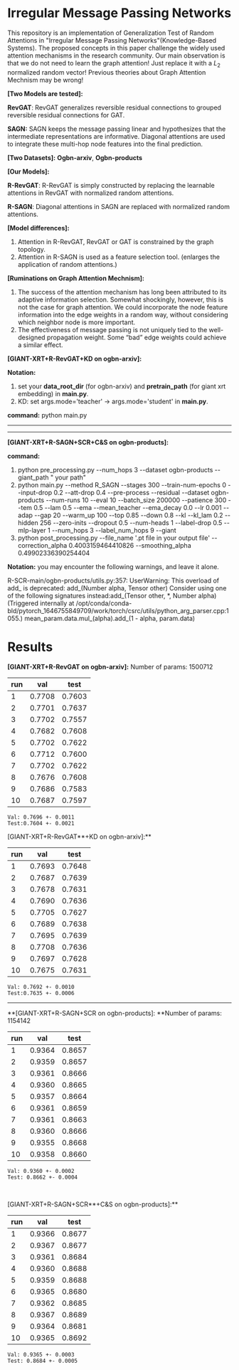 # Irregular Message Passing Networks

This repository is an implementation of Generalization Test of Random Attentions in "Irregular Message Passing Networks"(Knowledge-Based Systems). The proposed concepts in this paper challenge the widely used attention mechanisms in the research community. Our main observation is that we do not need to learn the graph attention! Just replace it  with a $L_2$ normalized random vector! Previous theories about Graph Attention Mechnism may be wrong!

**[Two Models are tested]:**

**RevGAT**: RevGAT generalizes reversible residual connections to grouped reversible residual connections for GAT.

**SAGN:** SAGN keeps the message passing linear and hypothesizes that the intermediate representations are informative. Diagonal attentions are used to integrate these multi-hop node features into the final prediction.

**[Two Datasets]:** **Ogbn-arxiv**, **Ogbn-products**

**[Our Models]:**

**R-RevGAT**: R-RevGAT is simply constructed by replacing the learnable attentions in RevGAT with normalized random attentions.

**R-SAGN**: Diagonal attentions in SAGN are replaced with normalized random attentions.

**[Model differences]:**

1. Attention in R-RevGAT, RevGAT or GAT is constrained by the graph topology.
2. Attention in R-SAGN is used as a feature selection tool. (enlarges the application of random attentions.)

**[Ruminations on Graph Attention Mechnism]:**

1. The success of the attention mechanism has long been attributed to its adaptive information selection. Somewhat shockingly, however, this is not the case for graph attention. We could incorporate the node feature information into the edge weights in a random way, without considering which neighbor node is more important.
2.  The effectiveness of message passing is not uniquely tied to the well-designed propagation weight. Some “bad” edge weights could achieve a similar effect.

**[GIANT-XRT+R-RevGAT+KD on ogbn-arxiv]:** 

**Notation:** 

1. set your **data_root_dir** (for ogbn-arxiv) and **pretrain_path** (for giant xrt embedding) in **main.py**.
2. KD: set args.mode='teacher' -> args.mode='student' in **main.py**.

**command:** python main.py

-------

-----

**[GIANT-XRT+R-SAGN+SCR+C&S on ogbn-products]:**

**command:** 

1. python pre_processing.py --num_hops 3 --dataset ogbn-products --giant_path " your path"
2. python main.py --method R_SAGN --stages 300 --train-num-epochs 0 --input-drop 0.2 --att-drop 0.4 --pre-process --residual --dataset ogbn-products --num-runs 10 --eval 10 --batch_size 200000 --patience 300 --tem 0.5 --lam 0.5 --ema --mean_teacher --ema_decay 0.0 --lr 0.001 --adap --gap 20 --warm_up 100 --top 0.85 --down 0.8 --kl --kl_lam 0.2 --hidden 256 --zero-inits --dropout 0.5 --num-heads 1  --label-drop 0.5  --mlp-layer 1 --num_hops 3 --label_num_hops 9 --giant
3. python post_processing.py --file_name '.pt file in your output file' --correction_alpha 0.4003159464410826 --smoothing_alpha 0.49902336390254404

**Notation:** you may encounter the following warnings, and leave it alone.

R-SCR-main/ogbn-products/utils.py:357: UserWarning: This overload of add_ is deprecated:
add_(Number alpha, Tensor other) Consider using one of the following signatures instead:add_(Tensor other, *, Number alpha) (Triggered internally at  /opt/conda/conda-bld/pytorch_1646755849709/work/torch/csrc/utils/python_arg_parser.cpp:1055.) mean_param.data.mul_(alpha).add_(1 - alpha, param.data)

# Results

**[GIANT-XRT+R-RevGAT on ogbn-arxiv]:** Number of params: 1500712

| run  | val    | test   |
| ---- | ------ | ------ |
| 1    | 0.7708 | 0.7603 |
| 2    | 0.7701 | 0.7637 |
| 3    | 0.7702 | 0.7557 |
| 4    | 0.7682 | 0.7608 |
| 5    | 0.7702 | 0.7622 |
| 6    | 0.7712 | 0.7600 |
| 7    | 0.7702 | 0.7622 |
| 8    | 0.7676 | 0.7608 |
| 9    | 0.7686 | 0.7583 |
| 10   | 0.7687 | 0.7597 |

```
Val: 0.7696 +- 0.0011
Test:0.7604 +- 0.0021
```

\[GIANT-XRT+R-RevGAT**+KD on ogbn-arxiv\]:** 

| run  | val    | test   |
| ---- | ------ | ------ |
| 1    | 0.7693 | 0.7648 |
| 2    | 0.7687 | 0.7639 |
| 3    | 0.7678 | 0.7631 |
| 4    | 0.7690 | 0.7636 |
| 5    | 0.7705 | 0.7627 |
| 6    | 0.7689 | 0.7638 |
| 7    | 0.7695 | 0.7639 |
| 8    | 0.7708 | 0.7636 |
| 9    | 0.7697 | 0.7628 |
| 10   | 0.7675 | 0.7631 |

```
Val: 0.7692 +- 0.0010
Test:0.7635 +- 0.0006
```

---

**[GIANT-XRT+R-SAGN+SCR on ogbn-products]: **Number of params: 1154142

| run  | val    | test   |
| ---- | ------ | ------ |
| 1    | 0.9364 | 0.8657 |
| 2    | 0.9359 | 0.8657 |
| 3    | 0.9361 | 0.8666 |
| 4    | 0.9360 | 0.8665 |
| 5    | 0.9357 | 0.8664 |
| 6    | 0.9361 | 0.8659 |
| 7    | 0.9361 | 0.8663 |
| 8    | 0.9360 | 0.8666 |
| 9    | 0.9355 | 0.8668 |
| 10   | 0.9358 | 0.8660 |

```
Val: 0.9360 +- 0.0002
Test: 0.8662 +- 0.0004
```

​                                                                   

\[GIANT-XRT+R-SAGN+SCR**+C&S on ogbn-products\]:**

| run  | val    | test   |
| ---- | ------ | ------ |
| 1    | 0.9366 | 0.8677 |
| 2    | 0.9367 | 0.8677 |
| 3    | 0.9361 | 0.8684 |
| 4    | 0.9360 | 0.8688 |
| 5    | 0.9359 | 0.8688 |
| 6    | 0.9365 | 0.8680 |
| 7    | 0.9362 | 0.8685 |
| 8    | 0.9367 | 0.8689 |
| 9    | 0.9364 | 0.8681 |
| 10   | 0.9365 | 0.8692 |

```
Val: 0.9365 +- 0.0003
Test: 0.8684 +- 0.0005
```











